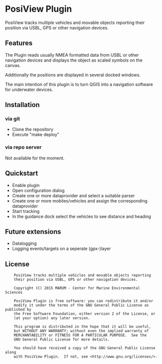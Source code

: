 # PosiView Plugin

PosiView tracks multiple vehicles and movable objects reporting
their position via USBL, GPS or other navigation devices.


## Features

The Plugin reads usually NMEA formatted data from USBL or other navigation devices
and displays the object as scaled symbols on the canvas.

Additionally the positions are displayed in several docked windows.

The main intention of this plugin is to turn QGIS into a navigation software
for underwater devices.

## Installation

### via git

* Clone the repository
* Execute "make deploy"

### via repo server

Not available for the moment.

## Quickstart

* Enable plugin
* Open configuration dialog
* Create one or more dataprovider and select a suitable parser
* Create one or more mobiles/vehicles and assign the corresponding dataprovider
* Start tracking
* In the guidance dock select the vehicles to see distance and heading

## Future extensions

* Datalogging
* Logging events/targets on a seperate (gpx-)layer


## License

```
    PosiView tracks multiple vehicles and movable objects reporting
    their position via USBL, GPS or other navigation devices.

    Copyright (C) 2015 MARUM - Center for Marine Environmental Sciences

    PosiView Plugin is free software: you can redistribute it and/or
    modify it under the terms of the GNU General Public License as published by
    the Free Software Foundation, either version 2 of the License, or
    (at your option) any later version.

    This program is distributed in the hope that it will be useful,
    but WITHOUT ANY WARRANTY; without even the implied warranty of
    MERCHANTABILITY or FITNESS FOR A PARTICULAR PURPOSE.  See the
    GNU General Public License for more details.

    You should have received a copy of the GNU General Public License along
    with PosiView Plugin.  If not, see <http://www.gnu.org/licenses/>.
```
